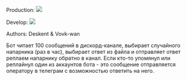 Production:
<img src="https://github.com/Deskent/discord_mailer/workflows/discord_mailer/badge.svg?branch=main"><br>

Develop:
<img src="https://github.com/Deskent/discord_mailer/workflows/discord_mailer/badge.svg?branch=develop"><br>

Authors: Deskent & Vovk-wan



Бот читает 100 сообщений в дискорд-канале, выбирает случайного напарника (раз в час),
выбирает ответ из файла и отправляет ответ реплаем напарнику обратно в канал.
Если кто-то упомянул или реплайнул один из аккаунтов бота - это сообщение
отправляется оператору в телеграм с возможностью ответить на него.

